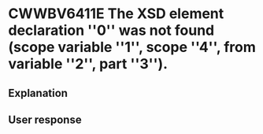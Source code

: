 # CWWBV6411E The XSD element declaration ''0'' was not found (scope variable ''1'', scope ''4'', from variable ''2'', part ''3'').

## Explanation

## User response